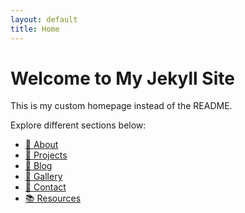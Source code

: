 ```yaml
---
layout: default
title: Home
---
```

# Welcome to My Jekyll Site
This is my custom homepage instead of the README.

Explore different sections below:

- [📄 About](/about.md/)
- [🚀 Projects](/projects.md/)
- [📝 Blog](/blog/)
- [📸 Gallery](/gallery/)
- [📧 Contact](/contact/)
- [📚 Resources](/resources/)
